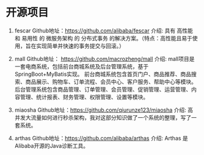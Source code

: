 # 开源项目
1. fescar
Github地址：https://github.com/alibaba/fescar
介绍: 具有 高性能 和 易用性 的 微服务架构 的 分布式事务 的解决方案。（特点：高性能且易于使用，旨在实现简单并快速的事务提交与回滚。）

2. mall
Github地址： https://github.com/macrozheng/mall
介绍: mall项目是一套电商系统，包括前台商城系统及后台管理系统，基于SpringBoot+MyBatis实现。 前台商城系统包含首页门户、商品推荐、商品搜索、商品展示、购物车、订单流程、会员中心、客户服务、帮助中心等模块。 后台管理系统包含商品管理、订单管理、会员管理、促销管理、运营管理、内容管理、统计报表、财务管理、权限管理、设置等模块。

3. miaosha
Github地址：https://github.com/qiurunze123/miaosha
介绍: 高并发大流量如何进行秒杀架构，我对这部分知识做了一个系统的整理，写了一套系统。

4. arthas
Github地址：https://github.com/alibaba/arthas
介绍: Arthas 是Alibaba开源的Java诊断工具。